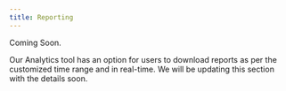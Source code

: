 ```yaml
---
title: Reporting
---
```


Coming Soon. 

Our Analytics tool has an option for users to download reports as per the customized time range and in real-time. We will be updating this section with the details soon.
